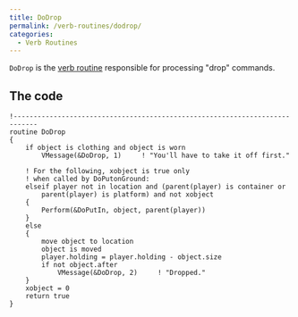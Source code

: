 ```yaml
---
title: DoDrop
permalink: /verb-routines/dodrop/
categories: 
  - Verb Routines
---
```


`DoDrop` is the [verb routine](:Category:Verb_Routines)
responsible for processing "drop" commands.

## The code

    !----------------------------------------------------------------------------
    routine DoDrop
    {
        if object is clothing and object is worn
            VMessage(&DoDrop, 1)     ! "You'll have to take it off first."

        ! For the following, xobject is true only
        ! when called by DoPutonGround:
        elseif player not in location and (parent(player) is container or
            parent(player) is platform) and not xobject
        {
            Perform(&DoPutIn, object, parent(player))
        }
        else
        {
            move object to location
            object is moved
            player.holding = player.holding - object.size
            if not object.after
                VMessage(&DoDrop, 2)     ! "Dropped."
        }
        xobject = 0
        return true
    }
